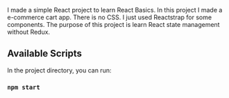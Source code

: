 I made a simple React project to learn React Basics. In this project I made a e-commerce cart app. There is no CSS. I just used Reactstrap for some components. The purpose of this project is learn React state management without Redux.

## Available Scripts

In the project directory, you can run:

### `npm start`

